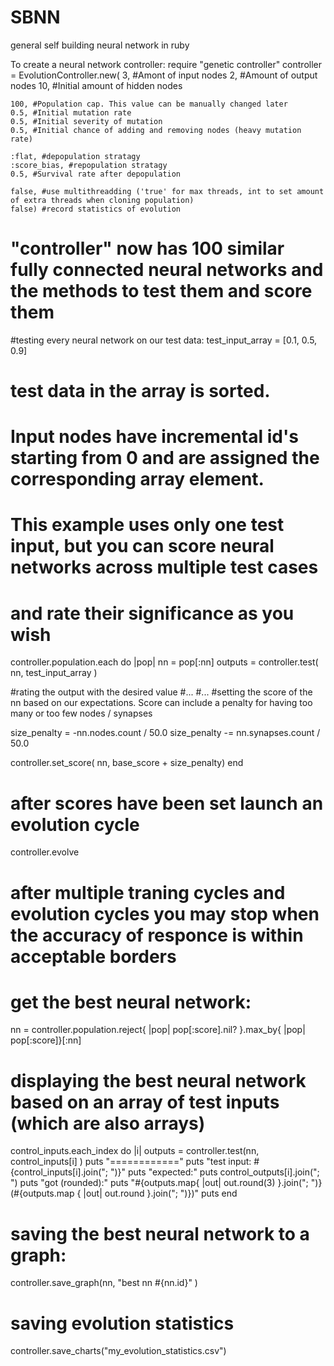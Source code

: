 # SBNN
general self building neural network in ruby

To create a neural network controller:
require "genetic controller"
controller = EvolutionController.new(
    3, #Amont of input nodes
    2, #Amount of output nodes
    10, #Initial amount of hidden nodes
    
    100, #Population cap. This value can be manually changed later
    0.5, #Initial mutation rate
    0.5, #Initial severity of mutation
    0.5, #Initial chance of adding and removing nodes (heavy mutation rate)
    
    :flat, #depopulation stratagy
    :score_bias, #repopulation stratagy
    0.5, #Survival rate after depopulation
    
    false, #use multithreadding ('true' for max threads, int to set amount of extra threads when cloning population)
    false) #record statistics of evolution
    
# "controller" now has 100 similar fully connected neural networks and the methods to test them and score them

#testing every neural network on our test data:
test_input_array = [0.1, 0.5, 0.9] 

# test data in the array is sorted. 
# Input nodes have incremental id's starting from 0 and are assigned the corresponding array element. 
# This example uses only one test input, but you can score neural networks across multiple test cases 
# and rate their significance as you wish

controller.population.each do |pop|
  nn = pop[:nn]
  outputs = controller.test( nn, test_input_array )

  #rating the output with the desired value
  #...
  #...
  #setting the score of the nn based on our expectations. Score can include a penalty for having too many or too few nodes / synapses

  size_penalty = -nn.nodes.count / 50.0
  size_penalty -= nn.synapses.count / 50.0

  controller.set_score( nn, base_score + size_penalty)
end

# after scores have been set launch an evolution cycle

controller.evolve

# after multiple traning cycles and evolution cycles you may stop when the accuracy of responce is within acceptable borders
# get the best neural network:

nn = controller.population.reject{ |pop| pop[:score].nil? }.max_by{ |pop| pop[:score]}[:nn]

# displaying the best neural network based on an array of test inputs (which are also arrays)

control_inputs.each_index do |i|
    outputs = controller.test(nn, control_inputs[i] )
    puts "============"
    puts "test input: #{control_inputs[i].join("; ")}"
    puts "expected:"
    puts control_outputs[i].join("; ")
    puts "got (rounded):"
    puts "#{outputs.map{ |out| out.round(3) }.join("; ")} (#{outputs.map { |out| out.round }.join("; ")})"
    puts
end

# saving the best neural network to a graph:

controller.save_graph(nn, "best nn #{nn.id}" )

# saving evolution statistics

controller.save_charts("my_evolution_statistics.csv")
